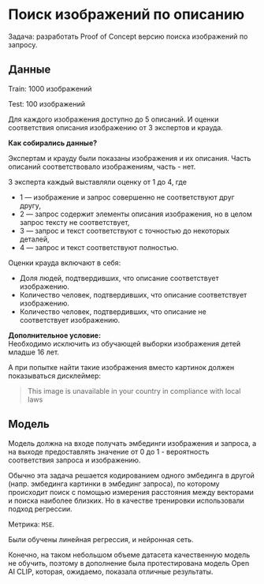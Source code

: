 # Поиск изображений по описанию

Задача: разработать Proof of Concept версию поиска изображений по запросу.

## Данные
Train:
1000 изображений

Test:
100 изображений

Для каждого изображения доступно до 5 описаний. 
И оценки соответствия описания изображению от 3 экспертов и крауда.  

**Как собирались данные?**

Экспертам и крауду были показаны изображения и их описания. Часть описаний соответствовало изображениям, часть - нет.

3 эксперта каждый выставляли оценку от 1 до 4, где   
* 1 — изображение и запрос совершенно не соответствуют друг другу,   
* 2 — запрос содержит элементы описания изображения, но в целом запрос тексту не соответствует,   
* 3 — запрос и текст соответствуют с точностью до некоторых деталей,   
* 4 — запрос и текст соответствуют полностью.

Оценки крауда включают в себя:
* Доля людей, подтвердивших, что описание соответствует изображению.
* Количество человек, подтвердивших, что описание соответствует изображению.
* Количество человек, подтвердивших, что описание не соответствует изображению.

**Дополнительное условие:**  
Необходимо исключить из обучающей выборки изображения детей младше 16 лет.

А при попытке найти такие изображения вместо картинок должен показываться дисклеймер:

> This image is unavailable in your country in compliance with local laws
> 

## Модель

Модель должна на входе получать эмбединги изображения и запроса, а на выходе предоставлять значение от 0 до 1 - вероятность соответствия запроса и изображению.

Обычно эта задача решается кодированием одного эмбединга в другой (напр. эмбединга картинки в эмбединг запроса), по которому происходит поиск с помощью измерения расстояния между векторами и поиска наиболее близких. Но в качестве тренировки использовали подход регрессии. 

Метрика: `MSE`.

Были обучены линейная регрессия, и нейронная сеть.

Конечно, на таком небольшом объеме датасета качественную модель не обучить, поэтому в дополнение была протестирована модель Open AI CLIP, которая, ожидаемо, показала отличные результаты.

